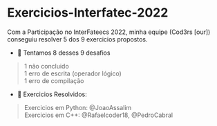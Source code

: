 # Exercicios-Interfatec-2022

Com a Participação no InterFateecs 2022, minha equipe (Cod3rs [our]) conseguiu resolver 5 dos 9 exercicios propostos.

 - 🥉 Tentamos 8 desses 9 desafios
> 1 não concluido <br>
> 1 erro de escrita (operador lógico) <br>
> 1 erro de compilação<br>


- :book: Exercicios Resolvidos: <br>
> Exercicios em Python: @JoaoAssalim <br>
> Exercicios em C++: 	@Rafaelcoder18, @PedroCabral

